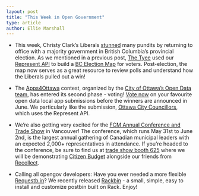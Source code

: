 ```yaml
---
layout: post
title: "This Week in Open Government"
type: article
author: Ellie Marshall
---
```

- This week, Christy Clark’s Liberals [stunned](http://news.nationalpost.com/2013/05/14/b-c-polls-close-as-ndp-looks-to-end-12-years-of-liberal-rule/) many pundits by returning to office with a majority government in British Columbia’s provincial election. As we mentioned in a previous post, [The Tyee](http://www.tyee.ca/) used our [Represent API](http://represent.opennorth.ca/api) to build a [BC Election Map](http://election.thetyee.ca/) for voters. Post-election, the map now serves as a great resource to review polls and understand how the Liberals pulled out a win!

- The [Apps4Ottawa](http://www.apps4ottawa.ca/) contest, organized by the [City of Ottawa’s Open Data team](http://ottawa.ca/en/open-data-ottawa), has entered its second phase - voting! [Vote now](http://www.apps4ottawa.ca/en/apps) on your favourite open data local app submissions before the winners are announced in June. We particularly like the submission, [Ottawa City Councillors](http://www.apps4ottawa.ca/en/apps/80), which uses the Represent API.

- We’re also getting very excited for the [FCM Annual Conference and Trade Show](http://www.fcm.ca/home/events/2013-annual-conference-and-trade-show.htm) in Vancouver! The conference, which runs May 31st to June 2nd, is the largest annual gathering of Canadian municipal leaders with an expected 2,000+ representatives in attendance. If you’re headed to the conference, be sure to find us at [trade show booth 625](http://www.fcm.ca/Documents/events/AGM2013/2013_AGM_Trade_Show_Floor_Plan_BIL.pdf) where we will be demonstrating [Citizen Budget](http://www.citizenbudget.com) alongside our friends from [Recollect](https://recollect.net/). 

- Calling all opengov developers: Have you ever needed a more flexible [Requestb.in](http://requestb.in/)? We recently released
[Rackbin](https://github.com/opennorth/rackbin) - a small, simple, easy to install and customize postbin built on Rack. Enjoy! 